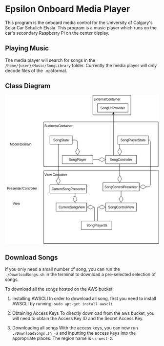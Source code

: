 # Epsilon Onboard Media Player

This program is the onboard media control for the University of Calgary's Solar Car Schulich Elysia. This program is a music player which runs on the car's secondary Raspberry Pi on the center display.

## Playing Music

The media player will search for songs in the `/home/{user}/Music/SongLibrary` folder. Currently the media player will only decode files of the `.mp3`format. 

## Class Diagram

![Class Diagram](pictures/ClassDiagram.png)

## Download Songs
If you only need a small number of song, you can run the `./DownloadSongs.sh` in the terminal to download a pre-selected selection of songs.

To download all the songs hosted on the AWS bucket:
1. Installing AWSCLI
In order to download all song, first you need to install AWSCLI by running:
`sudo apt-get install awscli`

2. Obtaining Access Keys
To directly download from the aws bucket, you will need to obtain the Access Key ID and the Secret Access Key.

3. Downloading all songs
With the access keys, you can now run `./DownloadSongs.sh -a` and inputting the access keys into the appropriate places. The region name is `us-west-2`.

